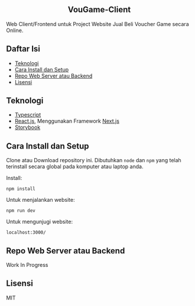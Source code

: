 <h2 align="center">VouGame-Client</h2>

Web Client/Frontend untuk Project Website Jual Beli Voucher Game secara Online.

## Daftar Isi

- [Teknologi](#teknologi)
- [Cara Install dan Setup](#cara-install-dan-setup)
- [Repo Web Server atau Backend](#repo-web-server-atau-backend)
- [Lisensi](#lisensi)

## Teknologi
- [Typescript](https://www.typescriptlang.org/)
- [React.js](https://reactjs.org/), Menggunakan Framework [Next.js](https://nextjs.org/)
- [Storybook](https://storybook.js.org/)

## Cara Install dan Setup

Clone atau Download repository ini. 
Dibutuhkan `node` dan `npm` yang telah terinstall secara global pada komputer atau laptop anda.  

Install:

`npm install`  

Untuk menjalankan website:

`npm run dev`  

Untuk mengunjugi website:

`localhost:3000/`

## Repo Web Server atau Backend

Work In Progress

## Lisensi

MIT
